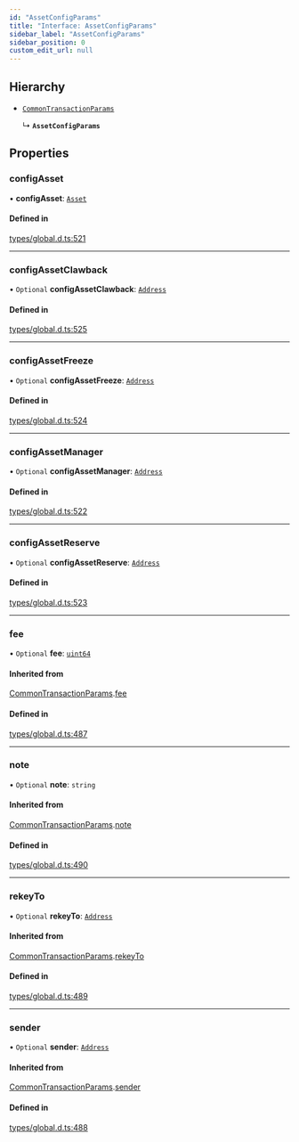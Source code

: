 ```yaml
---
id: "AssetConfigParams"
title: "Interface: AssetConfigParams"
sidebar_label: "AssetConfigParams"
sidebar_position: 0
custom_edit_url: null
---
```


## Hierarchy

- [`CommonTransactionParams`](CommonTransactionParams.md)

  ↳ **`AssetConfigParams`**

## Properties

### configAsset

• **configAsset**: [`Asset`](../classes/Asset.md)

#### Defined in

[types/global.d.ts:521](https://github.com/algorand-devrel/tealscript/blob/30e25bd1/types/global.d.ts#L521)

___

### configAssetClawback

• `Optional` **configAssetClawback**: [`Address`](../classes/Address.md)

#### Defined in

[types/global.d.ts:525](https://github.com/algorand-devrel/tealscript/blob/30e25bd1/types/global.d.ts#L525)

___

### configAssetFreeze

• `Optional` **configAssetFreeze**: [`Address`](../classes/Address.md)

#### Defined in

[types/global.d.ts:524](https://github.com/algorand-devrel/tealscript/blob/30e25bd1/types/global.d.ts#L524)

___

### configAssetManager

• `Optional` **configAssetManager**: [`Address`](../classes/Address.md)

#### Defined in

[types/global.d.ts:522](https://github.com/algorand-devrel/tealscript/blob/30e25bd1/types/global.d.ts#L522)

___

### configAssetReserve

• `Optional` **configAssetReserve**: [`Address`](../classes/Address.md)

#### Defined in

[types/global.d.ts:523](https://github.com/algorand-devrel/tealscript/blob/30e25bd1/types/global.d.ts#L523)

___

### fee

• `Optional` **fee**: [`uint64`](../modules.md#uint64)

#### Inherited from

[CommonTransactionParams](CommonTransactionParams.md).[fee](CommonTransactionParams.md#fee)

#### Defined in

[types/global.d.ts:487](https://github.com/algorand-devrel/tealscript/blob/30e25bd1/types/global.d.ts#L487)

___

### note

• `Optional` **note**: `string`

#### Inherited from

[CommonTransactionParams](CommonTransactionParams.md).[note](CommonTransactionParams.md#note)

#### Defined in

[types/global.d.ts:490](https://github.com/algorand-devrel/tealscript/blob/30e25bd1/types/global.d.ts#L490)

___

### rekeyTo

• `Optional` **rekeyTo**: [`Address`](../classes/Address.md)

#### Inherited from

[CommonTransactionParams](CommonTransactionParams.md).[rekeyTo](CommonTransactionParams.md#rekeyto)

#### Defined in

[types/global.d.ts:489](https://github.com/algorand-devrel/tealscript/blob/30e25bd1/types/global.d.ts#L489)

___

### sender

• `Optional` **sender**: [`Address`](../classes/Address.md)

#### Inherited from

[CommonTransactionParams](CommonTransactionParams.md).[sender](CommonTransactionParams.md#sender)

#### Defined in

[types/global.d.ts:488](https://github.com/algorand-devrel/tealscript/blob/30e25bd1/types/global.d.ts#L488)
